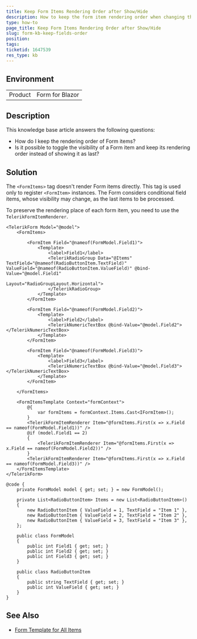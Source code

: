 ```yaml
---
title: Keep Form Items Rendering Order after Show/Hide
description: How to keep the form item rendering order when changing the form item visibility.
type: how-to
page_title: Keep Form Items Rendering Order after Show/Hide
slug: form-kb-keep-fields-order
position: 
tags: 
ticketid: 1647539
res_type: kb
---
```


## Environment
<table>
	<tbody>
		<tr>
			<td>Product</td>
			<td>Form for Blazor</td>
		</tr>
	</tbody>
</table>

## Description

This knowledge base article answers the following questions:

* How do I keep the rendering order of Form items?
* Is it possible to toggle the visibility of a Form item and keep its rendering order instead of showing it as last?

## Solution

The `<FormItems>` tag doesn't render Form items directly. This tag is used only to register `<FormItem>` instances. The Form considers conditional field items, whose visibility may change, as the last items to be processed.

To preserve the rendering place of each form item, you need to use the `TelerikFormItemRenderer`.

````RAZOR
<TelerikForm Model="@model">
    <FormItems>

        <FormItem Field="@nameof(FormModel.Field1)">
            <Template>
                <label>Field1</label>
                <TelerikRadioGroup Data="@Items" TextField="@nameof(RadioButtonItem.TextField)" ValueField="@nameof(RadioButtonItem.ValueField)" @bind-Value="@model.Field1"
                                   Layout="RadioGroupLayout.Horizontal">
                </TelerikRadioGroup>
            </Template>
        </FormItem>

        <FormItem Field="@nameof(FormModel.Field2)">
            <Template>
                <label>Field2</label>
                <TelerikNumericTextBox @bind-Value="@model.Field2"></TelerikNumericTextBox>
            </Template>
        </FormItem>

        <FormItem Field="@nameof(FormModel.Field3)">
            <Template>
                <label>Field3</label>
                <TelerikNumericTextBox @bind-Value="@model.Field3"></TelerikNumericTextBox>
            </Template>
        </FormItem>

    </FormItems>

    <FormItemsTemplate Context="formContext">
        @{
            var formItems = formContext.Items.Cast<IFormItem>();
        }
        <TelerikFormItemRenderer Item="@formItems.First(x => x.Field == nameof(FormModel.Field1))" />
        @if (model.Field1 == 2)
        {
            <TelerikFormItemRenderer Item="@formItems.First(x => x.Field == nameof(FormModel.Field2))" />
        }
        <TelerikFormItemRenderer Item="@formItems.First(x => x.Field == nameof(FormModel.Field3))" />
    </FormItemsTemplate>
</TelerikForm>

@code {
    private FormModel model { get; set; } = new FormModel();

    private List<RadioButtonItem> Items = new List<RadioButtonItem>()
    {
        new RadioButtonItem { ValueField = 1, TextField = "Item 1" },
        new RadioButtonItem { ValueField = 2, TextField = "Item 2" },
        new RadioButtonItem { ValueField = 3, TextField = "Item 3" },
    };

    public class FormModel
    {
        public int Field1 { get; set; }
        public int Field2 { get; set; }
        public int Field3 { get; set; }
    }

    public class RadioButtonItem
    {
        public string TextField { get; set; }
        public int ValueField { get; set; }
    }
}
````

## See Also

* [Form Template for All Items](slug://form-formitems-formitemstemplate)
